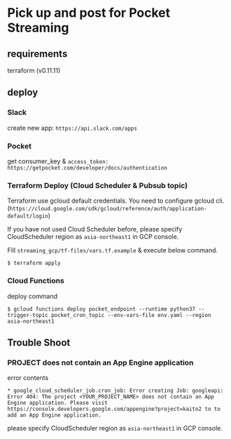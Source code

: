 # Pick up and post for Pocket Streaming

## requirements
terraform (v0.11.11)

## deploy

### Slack
create new app: `https://api.slack.com/apps`

### Pocket
get consumer_key & `access_token: https://getpocket.com/developer/docs/authentication`

### Terraform Deploy (Cloud Scheduler & Pubsub topic)
Terraform use gcloud default credentials.
You need to configure gcloud cli. (`https://cloud.google.com/sdk/gcloud/reference/auth/application-default/login`)

If you have not used Cloud Scheduler before, please specify CloudScheduler region as `asia-northeast1` in GCP console.


Fill `streaming_gcp/tf-files/vars.tf.example` & execute below command. 
```
$ terraform apply
```

### Cloud Functions
deploy command
```
$ gcloud functions deploy pocket_endpoint --runtime python37 --trigger-topic pocket_cron_topic --env-vars-file env.yaml --region asia-northeast1
```

## Trouble Shoot

### PROJECT does not contain an App Engine application

error contents
```error
* google_cloud_scheduler_job.cron_job: Error creating Job: googleapi: Error 404: The project <YOUR_PROJECT_NAME> does not contain an App Engine application. Please visit https://console.developers.google.com/appengine?project=kaito2 to to add an App Engine application.
```
please specify CloudScheduler region as `asia-northeast1` in GCP console.